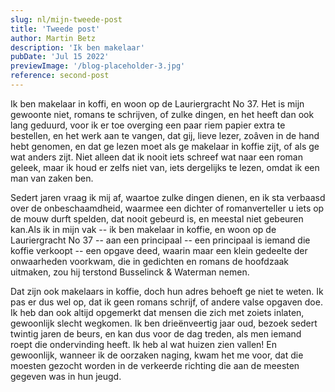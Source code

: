 ```yaml
---
slug: nl/mijn-tweede-post
title: 'Tweede post'
author: Martin Betz
description: 'Ik ben makelaar'
pubDate: 'Jul 15 2022'
previewImage: '/blog-placeholder-3.jpg'
reference: second-post
---
```

Ik ben makelaar in koffi, en woon op de Lauriergracht No 37. Het is mijn gewoonte niet, romans te schrijven, of zulke dingen, en het heeft dan ook lang geduurd, voor ik er toe overging een paar riem papier extra te bestellen, en het werk aan te vangen, dat gij, lieve lezer, zoâven in de hand hebt genomen, en dat ge lezen moet als ge makelaar in koffie zijt, of als ge wat anders zijt. Niet alleen dat ik nooit iets schreef wat naar een roman geleek, maar ik houd er zelfs niet van, iets dergelijks te lezen, omdat ik een man van zaken ben.

Sedert jaren vraag ik mij af, waartoe zulke dingen dienen, en ik sta verbaasd over de onbeschaamdheid, waarmee een dichter of romanverteller u iets op de mouw durft spelden, dat nooit gebeurd is, en meestal niet gebeuren kan.Als ik in mijn vak -- ik ben makelaar in koffie, en woon op de Lauriergracht No 37 -- aan een principaal -- een principaal is iemand die koffie verkoopt -- een opgave deed, waarin maar een klein gedeelte der onwaarheden voorkwam, die in gedichten en romans de hoofdzaak uitmaken, zou hij terstond Busselinck & Waterman nemen.

Dat zijn ook makelaars in koffie, doch hun adres behoeft ge niet te weten. Ik pas er dus wel op, dat ik geen romans schrijf, of andere valse opgaven doe. Ik heb dan ook altijd opgemerkt dat mensen die zich met zoiets inlaten, gewoonlijk slecht wegkomen. Ik ben drieënveertig jaar oud, bezoek sedert twintig jaren de beurs, en kan dus voor de dag treden, als men iemand roept die ondervinding heeft. Ik heb al wat huizen zien vallen! En gewoonlijk, wanneer ik de oorzaken naging, kwam het me voor, dat die moesten gezocht worden in de verkeerde richting die aan de meesten gegeven was in hun jeugd.